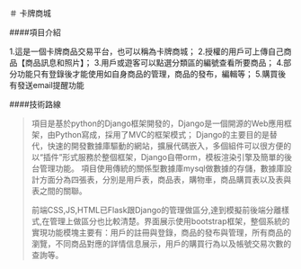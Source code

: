 ＃ 卡牌商城

####項目介紹

1.這是一個卡牌商品交易平台，也可以稱為卡牌商城；
2.授權的用戶可上傳自己商品【商品訊息和照片】；
3.用戶或遊客可以點選分類區的編號查看所要商品；
4.部分功能只有登錄後才能使用如自身商品的管理，商品的發布，編輯等；
5.購買後有發送email提醒功能

####技術路線

>項目是基於python的Django框架開發的，Django是一個開源的Web應用框架，由Python寫成，採用了MVC的框架模式； Django的主要目的是替代，快速的開發數據庫驅動的網站，擴展代碼嵌入，多個組件可以很方便的以“插件”形式服務於整個框架，Django自帶orm，模板渲染引擎及簡單的後台管理功能。
>項目使用傳統的關係型數據庫mysql做數據的存儲，數據庫設計方面分為四張表，分別是用戶表，商品表，購物車，商品購買表以及表與表之間的關聯。
>
>前端CSS,JS,HTML已Flask跟Django的管理做區分,達到模擬前後端分離樣式,在管理上做區分也比較清楚。界面展示使用bootstrap框架，整個系統的實現功能模塊主要有：用戶的註冊與登錄，商品的發布與管理，所有商品的瀏覽，不同商品對應的詳情信息展示，用戶的購買行為以及帳號交易次數的查詢等。
